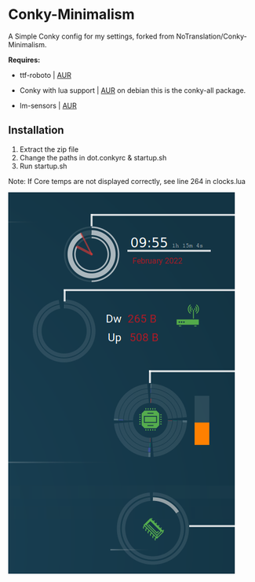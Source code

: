 # Conky-Minimalism
A Simple Conky config for my settings, forked from NoTranslation/Conky-Minimalism.

**Requires:**
  * ttf-roboto  |  [AUR](https://www.archlinux.org/packages/community/any/ttf-roboto/)
    
  * Conky with lua support | [AUR](https://aur.archlinux.org/packages/conky-lua/)
    on debian this is the conky-all package.
  * lm-sensors | [AUR](https://www.archlinux.org/packages/?name=lm_sensors)

## Installation
  1. Extract the zip file
  2. Change the paths in dot.conkyrc & startup.sh
  3. Run startup.sh
  
Note: If Core temps are not displayed correctly, see line 264 in clocks.lua 

![alt text](https://raw.githubusercontent.com/utoku/Conky-Minimalism/master/example.png)
